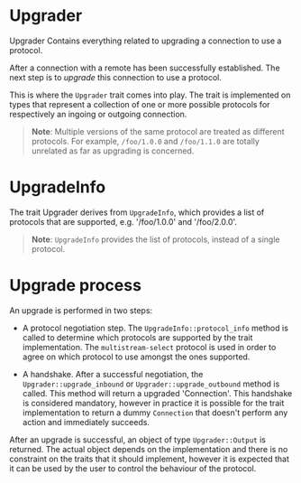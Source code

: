 # Upgrader


Upgrader Contains everything related to upgrading a connection to use a protocol.

After a connection with a remote has been successfully established. The next step is to *upgrade* this connection to use a protocol.

This is where the `Upgrader` trait comes into play.
The trait is implemented on types that represent a collection of one or more possible protocols for respectively an ingoing or outgoing connection.

> **Note**: Multiple versions of the same protocol are treated as different protocols. For example, `/foo/1.0.0` and `/foo/1.1.0` are totally unrelated as far as upgrading is concerned.


# UpgradeInfo

The trait Upgrader derives from `UpgradeInfo`, which provides a list of protocols that are supported, e.g. '/foo/1.0.0' and '/foo/2.0.0'.

> **Note**: `UpgradeInfo` provides the list of protocols, instead of a single protocol. 

# Upgrade process

An upgrade is performed in two steps:

- A protocol negotiation step. The `UpgradeInfo::protocol_info` method is called to determine which protocols are supported by the trait implementation. The `multistream-select` protocol is used in order to agree on which protocol to use amongst the ones supported.

- A handshake. After a successful negotiation, the `Upgrader::upgrade_inbound` or `Upgrader::upgrade_outbound` method is called. This method will return a upgraded 'Connection'. This handshake is considered mandatory, however in practice it is possible for the trait implementation to return a dummy `Connection` that doesn't perform any action and immediately succeeds.

After an upgrade is successful, an object of type `Upgrader::Output` is returned. The actual object depends on the implementation and there is no constraint on the traits that it should implement, however it is expected that it can be used by the user to control the behaviour of the protocol.
